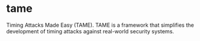 tame
====

Timing Attacks Made Easy (TAME). TAME is a framework that simplifies the development of timing attacks against real-world security systems. 
